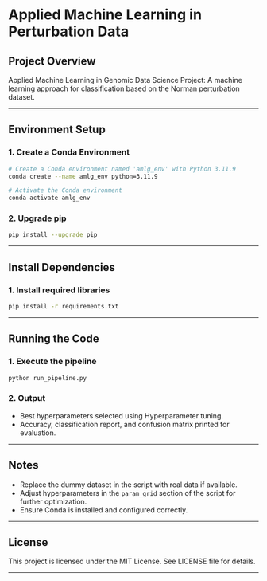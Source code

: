 # Applied Machine Learning in Perturbation Data

## Project Overview
Applied Machine Learning in Genomic Data Science Project: A machine learning approach for classification based on the Norman perturbation dataset. 

---

## Environment Setup

### 1. Create a Conda Environment

```bash
# Create a Conda environment named 'amlg_env' with Python 3.11.9
conda create --name amlg_env python=3.11.9

# Activate the Conda environment
conda activate amlg_env
```

### 2. Upgrade pip
```bash
pip install --upgrade pip
```

---

## Install Dependencies

### 1. Install required libraries
```bash
pip install -r requirements.txt
```

---

## Running the Code

### 1. Execute the pipeline
```bash
python run_pipeline.py
```

### 2. Output
- Best hyperparameters selected using Hyperparameter tuning.
- Accuracy, classification report, and confusion matrix printed for evaluation.

---

## Notes
- Replace the dummy dataset in the script with real data if available.
- Adjust hyperparameters in the `param_grid` section of the script for further optimization.
- Ensure Conda is installed and configured correctly.

---

## License
This project is licensed under the MIT License. See LICENSE file for details.

---
